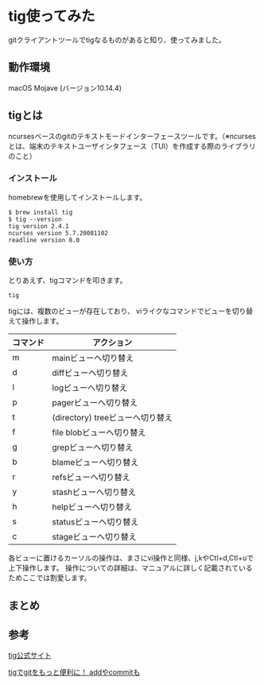 # tig使ってみた

gitクライアントツールでtigなるものがあると知り、使ってみました。
## 動作環境
macOS Mojave
(バージョン10.14.4)

## tigとは
ncursesベースのgitのテキストモードインターフェースツールです。（※ncursesとは、端末のテキストユーザインタフェース（TUI）を作成する際のライブラリのこと）

### インストール
homebrewを使用してインストールします。
```
$ brew install tig
$ tig --version
tig version 2.4.1
ncurses version 5.7.20081102
readline version 8.0
```

### 使い方
とりあえず、tigコマンドを叩きます。
```
tig
```

tigには、複数のビューが存在しており、
viライクなコマンドでビューを切り替えて操作します。

| コマンド | アクション | 
| --- | --- |
| m | mainビューへ切り替え | 
| d | diffビューへ切り替え | 
| l | logビューへ切り替え | 
| p | pagerビューへ切り替え | 
| t | (directory) treeビューへ切り替え | 
| f | file blobビューへ切り替え | 
| g | grepビューへ切り替え | 
| b | blameビューへ切り替え | 
| r | refsビューへ切り替え |
| y | stashビューへ切り替え |
| h | helpビューへ切り替え |
| s | statusビューへ切り替え |
| c | stageビューへ切り替え |

各ビューに置けるカーソルの操作は、まさにvi操作と同様、j,kやCtl+d,Ctl+uで上下操作します。
操作についての詳細は、マニュアルに詳しく記載されているためここでは割愛します。

## まとめ


## 参考
[tig公式サイト](https://github.com/jonas/tig)

[tigでgitをもっと便利に！ addやcommitも](https://qiita.com/suino/items/b0dae7e00bd7165f79ea)